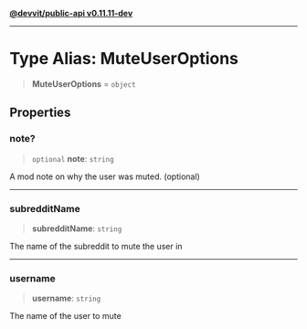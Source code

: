 [**@devvit/public-api v0.11.11-dev**](../../README.md)

---

# Type Alias: MuteUserOptions

> **MuteUserOptions** = `object`

## Properties

<a id="note"></a>

### note?

> `optional` **note**: `string`

A mod note on why the user was muted. (optional)

---

<a id="subredditname"></a>

### subredditName

> **subredditName**: `string`

The name of the subreddit to mute the user in

---

<a id="username"></a>

### username

> **username**: `string`

The name of the user to mute
